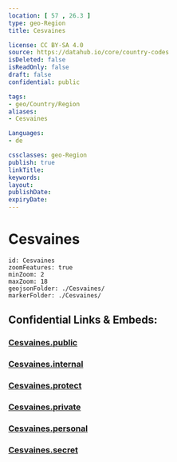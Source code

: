 ```yaml
---
location: [ 57 , 26.3 ] 
type: geo-Region
title: Cesvaines

license: CC BY-SA 4.0
source: https://datahub.io/core/country-codes
isDeleted: false
isReadOnly: false
draft: false
confidential: public

tags:
- geo/Country/Region
aliases:
- Cesvaines

Languages:
- de

cssclasses: geo-Region
publish: true
linkTitle: 
keywords: 
layout: 
publishDate: 
expiryDate: 
---
```


# Cesvaines

```leaflet
id: Cesvaines
zoomFeatures: true 
minZoom: 2 
maxZoom: 18
geojsonFolder: ./Cesvaines/
markerFolder: ./Cesvaines/
```


## Confidential Links & Embeds: 

### [Cesvaines.public](/_public/\Earth\Continent\Europe\Europe~North\Latvia\CountiesCesvaines.public.md) 

### [Cesvaines.internal](/_internal/\Earth\Continent\Europe\Europe~North\Latvia\CountiesCesvaines.internal.md) 

### [Cesvaines.protect](/_protect/\Earth\Continent\Europe\Europe~North\Latvia\CountiesCesvaines.protect.md) 

### [Cesvaines.private](/_private/\Earth\Continent\Europe\Europe~North\Latvia\CountiesCesvaines.private.md) 

### [Cesvaines.personal](/_personal/\Earth\Continent\Europe\Europe~North\Latvia\CountiesCesvaines.personal.md) 

### [Cesvaines.secret](/_secret/\Earth\Continent\Europe\Europe~North\Latvia\CountiesCesvaines.secret.md)

